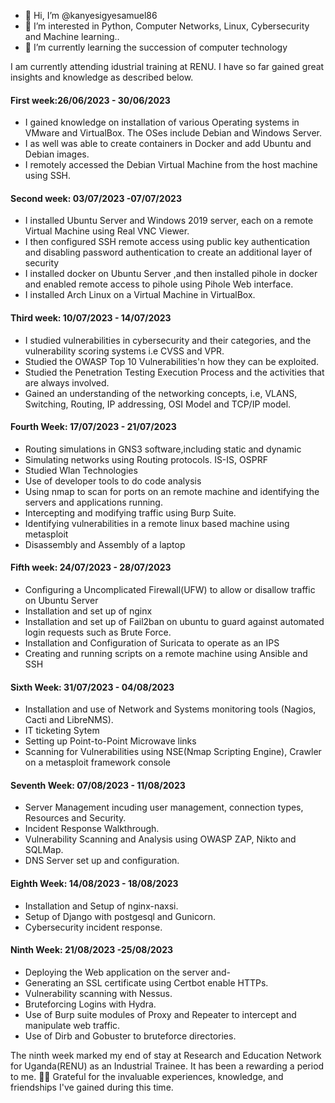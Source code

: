 - 👋 Hi, I’m @kanyesigyesamuel86
- 👀 I’m interested in Python, Computer Networks, Linux, Cybersecurity and Machine learning..
- 🌱 I’m currently learning the succession of computer technology

I am currently attending idustrial training at RENU. 
I have so far gained great insights and knowledge as described below.  

#### First week:26/06/2023 - 30/06/2023 ####
- I gained knowledge on installation of various Operating systems in VMware and VirtualBox. The OSes include Debian and Windows Server.  
- I as well was able to create containers in Docker and add Ubuntu and Debian images.   
- I remotely accessed the Debian Virtual Machine from the host machine using SSH.  

#### Second week: 03/07/2023 -07/07/2023 ####
- I installed Ubuntu Server and Windows 2019 server, each on a remote Virtual Machine using Real VNC Viewer.  
- I then configured SSH remote access using public key authentication and disabling password authentication to create an additional layer of security
- I installed docker on Ubuntu Server ,and then installed pihole in docker and enabled remote access to pihole using Pihole Web interface.  
- I installed Arch Linux on a Virtual Machine in VirtualBox.

#### Third week: 10/07/2023 - 14/07/2023 ####
- I studied vulnerabilities in cybersecurity and their categories, and the  vulnerability scoring systems i.e CVSS and VPR.
- Studied the OWASP Top 10 Vulnerabilities'n how they can be exploited.
- Studied the Penetration Testing Execution Process and the activities that are always involved.
- Gained an understanding of the networking concepts, i.e, VLANS, Switching, Routing, IP addressing, OSI Model and TCP/IP model.

#### Fourth Week: 17/07/2023 - 21/07/2023 ####
- Routing simulations in GNS3 software,including static and dynamic
- Simulating networks using Routing protocols. IS-IS, OSPRF
- Studied Wlan Technologies
- Use of developer tools to do code analysis
- Using nmap to scan for ports on an remote machine and identifying the servers and applications running.
- Intercepting and modifying traffic using Burp Suite.
- Identifying vulnerabilities in a remote linux based machine using metasploit
- Disassembly and Assembly of a laptop

#### Fifth week: 24/07/2023 - 28/07/2023 ####
- Configuring a Uncomplicated Firewall(UFW) to allow or disallow traffic on Ubuntu Server 
- Installation and set up of nginx
- Installation and set up of Fail2ban on ubuntu to guard against automated login requests such as Brute Force.
- Installation and Configuration of Suricata to operate as an IPS
- Creating and running scripts on a remote machine using Ansible and SSH

#### Sixth Week: 31/07/2023 - 04/08/2023 ####
- Installation and use of Network and Systems monitoring tools (Nagios, Cacti and LibreNMS).
- IT ticketing Sytem
- Setting up Point-to-Point Microwave links
- Scanning for Vulnerabilities using NSE(Nmap Scripting Engine), Crawler on a metasploit framework console

#### Seventh Week: 07/08/2023 - 11/08/2023 ####
- Server Management incuding user management, connection types, Resources and Security.
- Incident Response Walkthrough.
- Vulnerability Scanning and Analysis using OWASP ZAP, Nikto and SQLMap.
- DNS Server set up and configuration.

#### Eighth Week: 14/08/2023 - 18/08/2023 ####
- Installation and Setup of nginx-naxsi.
- Setup of Django with postgesql and Gunicorn.
- Cybersecurity incident response.

#### Ninth Week: 21/08/2023 -25/08/2023 ####
- Deploying the Web application on the server and-
- Generating an SSL certificate using Certbot enable HTTPs.
- Vulnerability scanning with Nessus.
- Bruteforcing Logins with Hydra.
- Use of Burp suite modules of Proxy and Repeater to intercept and manipulate web traffic.
- Use of Dirb and Gobuster to bruteforce directories.


The ninth week marked my end of stay at Research and Education Network for Uganda(RENU) as an Industrial Trainee. It has been a rewarding a period to me. 
👨‍💻 Grateful for the invaluable experiences, knowledge, and friendships I've gained during this time.
<!---
kanyesigyesamuel86/kanyesigyesamuel86 is a ✨ special ✨ repository because its `README.md` (this file) appears on your GitHub profile.
You can click the Preview link to take a look at your changes.
--->
